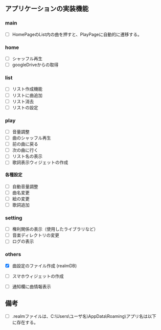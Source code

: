 ## アプリケーションの実装機能
### main
- [ ] HomePageのList内の曲を押すと、PlayPageに自動的に遷移する。

### home
- [ ] シャッフル再生
- [ ] googleDriveからの取得

### list
- [ ] リスト作成機能
- [ ] リストに曲追加
- [ ] リスト消去
- [ ] リストの設定

### play
- [ ] 音量調整
- [ ] 曲のシャッフル再生
- [ ] 前の曲に戻る
- [ ] 次の曲に行く
- [ ] リスト名の表示
- [ ] 歌詞表示ウィジェットの作成
#### 各種設定 
  - [ ] 自動音量調整
  - [ ] 曲名変更
  - [ ] 絵の変更
  - [ ] 歌詞追加

### setting
- [ ] 権利関係の表示（使用したライブラリなど）
- [ ] 音楽ディレクトリの変更
- [ ] ログの表示

### others
- [x] 曲設定のファイル作成 (realmDB)
- [ ] スマホウィジェットの作成
- [ ] 通知欄に曲情報表示


## 備考
- [ ] .realmファイルは、C:\Users\ユーザ名\AppData\Roaming\アプリ名は以下に存在する。